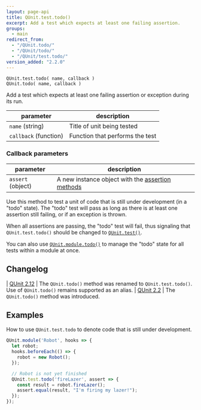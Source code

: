 ```yaml
---
layout: page-api
title: QUnit.test.todo()
excerpt: Add a test which expects at least one failing assertion.
groups:
  - main
redirect_from:
  - "/QUnit.todo/"
  - "/QUnit/todo/"
  - "/QUnit/test.todo/"
version_added: "2.2.0"
---
```


`QUnit.test.todo( name, callback )`<br>
`QUnit.todo( name, callback )`

Add a test which expects at least one failing assertion or exception during its run.

| parameter | description |
|-----------|-------------|
| `name` (string) | Title of unit being tested |
| `callback` (function) | Function that performs the test |

### Callback parameters

| parameter | description |
|-----------|-------------|
| `assert` (object) | A new instance object with the [assertion methods](../assert/index.md) |

Use this method to test a unit of code that is still under development (in a "todo" state). The "todo" test will pass as long as there is at least one assertion still failing, or if an exception is thrown.

When all assertions are passing, the "todo" test will fail, thus signaling that `QUnit.test.todo()` should be changed to [`QUnit.test()`](./test.md).

You can also use [`QUnit.module.todo()`](./module.md) to manage the "todo" state for all tests within a module at once.

## Changelog

| [QUnit 2.12](https://github.com/qunitjs/qunit/releases/tag/2.12.0) | The `QUnit.todo()` method was renamed to `QUnit.test.todo()`.<br/>Use of `QUnit.todo()` remains supported as an alias.
| [QUnit 2.2](https://github.com/qunitjs/qunit/releases/tag/2.2.0) | The `QUnit.todo()` method was introduced.

## Examples

How to use `QUnit.test.todo` to denote code that is still under development.

```js
QUnit.module('Robot', hooks => {
  let robot;
  hooks.beforeEach(() => {
    robot = new Robot();
  });

  // Robot is not yet finished
  QUnit.test.todo('fireLazer', assert => {
    const result = robot.fireLazer();
    assert.equal(result, "I'm firing my lazer!");
  });
});
```
